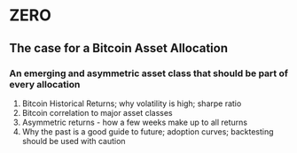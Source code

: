 # ZERO

## The case for a Bitcoin Asset Allocation

### An emerging and asymmetric asset class that should be part of every allocation

1. Bitcoin Historical Returns; why volatility is high; sharpe ratio
2. Bitcoin correlation to major asset classes
3. Asymmetric returns - how a few weeks make up to all returns
4. Why the past is a good guide to future; adoption curves; backtesting should be used with caution

